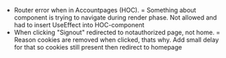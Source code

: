 * Router error when in Accountpages (HOC). 
                = Something about component is trying to navigate during render phase. Not allowed and had to insert UseEffect into HOC-component
* When clicking "Signout" redirected to notauthorized page, not home. 
                 = Reason cookies are removed when clicked, thats why. Add small delay for that so cookies still present then redirect to homepage